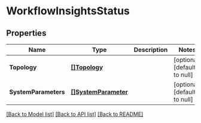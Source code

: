# WorkflowInsightsStatus

## Properties
Name | Type | Description | Notes
------------ | ------------- | ------------- | -------------
**Topology** | [**[]Topology**](Topology.md) |  | [optional] [default to null]
**SystemParameters** | [**[]SystemParameter**](SystemParameter.md) |  | [optional] [default to null]

[[Back to Model list]](../README.md#documentation-for-models) [[Back to API list]](../README.md#documentation-for-api-endpoints) [[Back to README]](../README.md)

